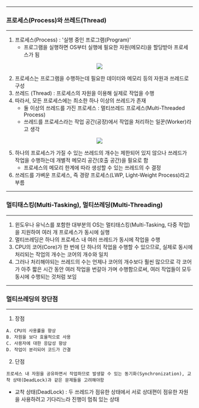-----
### 프로세스(Process)와 쓰레드(Thread)
-----
1. 프로세스(Process) : '실행 중인 프로그램(Program)'
   - 프로그램을 실행하면 OS부터 실행에 필요한 자원(메모리)을 할당받아 프로세스가 됨
<div align="center">
<img src="https://github.com/sooyounghan/Java/assets/34672301/ade8e958-308b-46a2-8430-77fcd9bed1b2">
</div>

2. 프로세스는 프로그램을 수행하는데 필요한 데이터와 메모리 등의 자원과 쓰레드로 구성
3. 쓰레드 (Thread) : 프로세스의 자원을 이용해 실제로 작업을 수행
4. 따라서, 모든 프로세스에는 최소한 하나 이상의 쓰레드가 존재
   - 둘 이상의 쓰레드를 가진 프로세스 : 멀티쓰레드 프로세스(Multi-Threaded Process)
   - 쓰레드를 프로세스라는 작업 공간(공장)에서 작업을 처리하는 일꾼(Worker)라고 생각
<div align="center">
<img src="https://github.com/sooyounghan/Java/assets/34672301/abd90737-e5bd-494c-9bb0-d658c65997c1">
</div>

5. 하나의 프로세스가 가질 수 있는 쓰레드의 개수는 제한되어 있지 않으나 쓰레드가 작업을 수행하는데 개별적 메모리 공간(호출 공간)을 필요로 함
   - 프로세스의 메모리 한계에 따라 생성할 수 있는 쓰레드의 수 결정
6. 쓰레드를 가벼운 프로세스, 즉 경량 프로세스(LWP, Light-Weight Process)라고 부름

-----
### 멀티태스킹(Multi-Tasking), 멀티쓰레딩(Multi-Threading)
-----
1. 윈도우나 유닉스를 포함한 대부분의 OS는 멀티태스킹(Multi-Tasking, 다중 작업)을 지원하여 여러 개 프로세스가 동시에 실행
2. 멀티쓰레딩은 하나의 프로세스 내 여러 쓰레드가 동시에 작업을 수행
3. CPU의 코어(Core)가 한 번에 단 하나의 작업을 수행할 수 있으므로, 실제로 동시에 처리되는 작업의 개수는 코어의 개수와 일치
4. 그러나 처리해야되는 쓰레드의 수는 언제나 코어의 개수보다 훨씬 많으므로 각 코어가 아주 짧은 시간 동안 여러 작업을 번갈아 가며 수행함으로써, 여러 작업들이 모두 동시에 수행되는 것처럼 보임

-----
### 멀티쓰레딩의 장단점
-----
1. 장점
```
A. CPU의 사용률을 향상
B. 자원을 보다 효율적으로 사용
C. 사용자에 대한 응답성 향상
D. 작업이 분리되어 코드가 간결
```
2. 단점
```
프로세스 내 자원을 공유하면서 작업하므로 발생할 수 있는 동기화(Synchronization), 교착 상태(DeadLock)과 같은 문제들을 고려해야함
```
  - 교착 상태(DeadLock) : 두 쓰레드가 점유한 상태에서 서로 상대편이 점유한 자원을 사용하려고 기다리느라 진행이 멈춰 있는 상태

